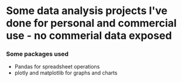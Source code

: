 # Some data analysis projects I've done for personal and commercial use - no commerial data exposed 

### Some packages used 
* Pandas for spreadsheet operations
* plotly and matplotlib for graphs and charts
